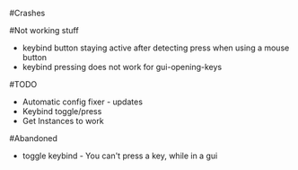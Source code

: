 #Crashes

#Not working stuff
- keybind button staying active after detecting press when using a mouse button
- keybind pressing does not work for gui-opening-keys

#TODO
- Automatic config fixer - updates
- Keybind toggle/press
- Get Instances to work

#Abandoned
- toggle keybind - You can't press a key, while in a gui
